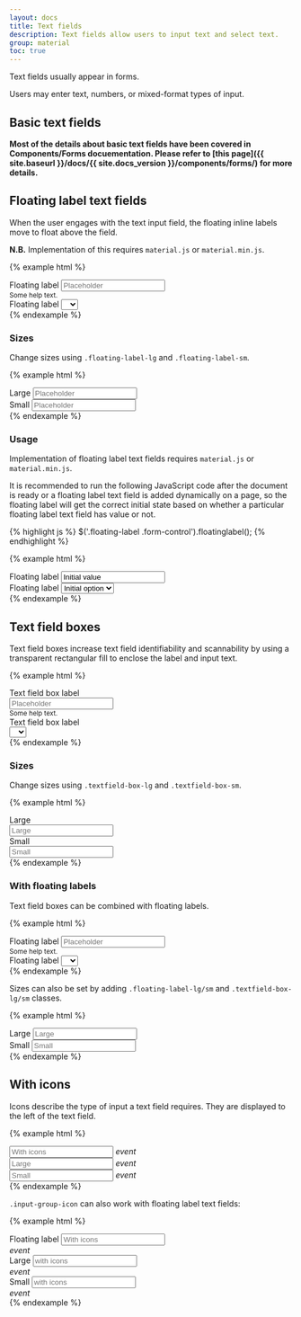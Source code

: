 ```yaml
---
layout: docs
title: Text fields
description: Text fields allow users to input text and select text.
group: material
toc: true
---
```


Text fields usually appear in forms.

Users may enter text, numbers, or mixed-format types of input.

## Basic text fields

**Most of the details about basic text fields have been covered in Components/Forms docuementation. Please refer to [this page]({{ site.baseurl }}/docs/{{ site.docs_version }}/components/forms/) for more details.**

## Floating label text fields

When the user engages with the text input field, the floating inline labels move to float above the field. 

**N.B.** Implementation of this requires `material.js` or `material.min.js`.

{% example html %}
<div class="form-group">
  <div class="floating-label">
    <label for="exampleInputFloatingLabel1">Floating label</label>
    <input class="form-control" id="exampleInputFloatingLabel1" placeholder="Placeholder" type="text">
  </div>
  <small id="exampleInputFloatingLabel1Help" class="form-text text-muted">Some help text.</small>
</div>
<div class="form-group">
  <div class="floating-label">
    <label for="exampleSelectFloatingLabel1">Floating label</label>
    <select class="form-control" id="exampleSelectFloatingLabel1">
      <option> </option>
      <option>1</option>
      <option>2</option>
      <option>3</option>
    </select>
  </div>
</div>
{% endexample %}

### Sizes

Change sizes using `.floating-label-lg` and `.floating-label-sm`.

{% example html %}
<div class="form-group">
  <div class="floating-label floating-label-lg">
    <label for="exampleInputFloatingLabel2">Large</label>
    <input class="form-control" id="exampleInputFloatingLabel2" placeholder="Placeholder" type="text">
  </div>
</div>
<div class="form-group">
  <div class="floating-label floating-label-sm">
    <label for="exampleInputFloatingLabel3">Small</label>
    <input class="form-control" id="exampleInputFloatingLabel3" placeholder="Placeholder" type="text">
  </div>
</div>
{% endexample %}

### Usage

Implementation of floating label text fields requires `material.js` or `material.min.js`.

It is recommended to run the following JavaScript code after the document is ready or a floating label text field is added dynamically on a page, so the floating label will get the correct initial state based on whether a particular floating label text field has value or not.

{% highlight js %}
$('.floating-label .form-control').floatinglabel();
{% endhighlight %}

{% example html %}
<div class="form-group">
  <div class="floating-label" id="qweqweqwe">
    <label for="exampleInputFloatingLabel4">Floating label</label>
    <input class="form-control" id="exampleInputFloatingLabel4" placeholder="Placeholder" type="text" value="Initial value">
  </div>
</div>
<div class="form-group">
  <div class="floating-label" id="asdasdasd">
    <label for="exampleSelectFloatingLabel2">Floating label</label>
    <select class="form-control" id="exampleSelectFloatingLabel2">
      <option> </option>
      <option selected>Initial option</option>
      <option>2</option>
      <option>3</option>
    </select>
  </div>
</div>
{% endexample %}

## Text field boxes

Text field boxes increase text field identifiability and scannability by using a transparent rectangular fill to enclose the label and input text.

{% example html %}
<div class="form-group">
  <label class="mb-2" for="exampleInputTextfieldBox1">Text field box label</label>
  <div class="textfield-box">
    <input class="form-control" id="exampleInputTextfieldBox1" placeholder="Placeholder" type="text">
  </div>
  <small id="exampleInputTextfieldBox1Help" class="form-text text-muted">Some help text.</small>
</div>
<div class="form-group">
  <label class="mb-2" for="exampleSelectTextfieldBox1">Text field box label</label>
  <div class="textfield-box">
    <select class="form-control" id="exampleSelectTextfieldBox1">
      <option> </option>
      <option>1</option>
      <option>2</option>
      <option>3</option>
    </select>
  </div>
</div>
{% endexample %}

### Sizes

Change sizes using `.textfield-box-lg` and `.textfield-box-sm`.

{% example html %}
<div class="form-group">
  <label class="mb-2" for="exampleInputTextfieldBox2">Large</label>
  <div class="textfield-box textfield-box-lg">
    <input class="form-control" id="exampleInputTextfieldBox2" placeholder="Large" type="text">
  </div>
</div>
<div class="form-group">
  <label class="mb-2" for="exampleInputTextfieldBox3">Small</label>
  <div class="textfield-box textfield-box-sm">
    <input class="form-control" id="exampleInputTextfieldBox3" placeholder="Small" type="text">
  </div>
</div>
{% endexample %}

### With floating labels

Text field boxes can be combined with floating labels.

{% example html %}
<div class="form-group">
  <div class="floating-label textfield-box">
    <label for="exampleInputTextfieldBox4">Floating label</label>
    <input class="form-control" id="exampleInputTextfieldBox4" placeholder="Placeholder" type="text">
  </div>
  <small id="exampleInputTextfieldBox4Help" class="form-text text-muted">Some help text.</small>
</div>
<div class="form-group">
  <div class="floating-label textfield-box">
    <label for="exampleSelectTextfieldBox2">Floating label</label>
    <select class="form-control" id="exampleSelectTextfieldBox2">
      <option> </option>
      <option>1</option>
      <option>2</option>
      <option>3</option>
    </select>
  </div>
</div>
{% endexample %}

Sizes can also be set by adding `.floating-label-lg/sm` and `.textfield-box-lg/sm` classes.

{% example html %}
<div class="form-group">
  <div class="floating-label floating-label-lg textfield-box textfield-box-lg">
    <label for="exampleInputTextfieldBox5">Large</label>
    <input class="form-control" id="exampleInputTextfieldBox5" placeholder="Large" type="text">
  </div>
</div>
<div class="form-group">
  <div class="floating-label floating-label-sm textfield-box textfield-box-sm">
    <label for="exampleInputTextfieldBox6">Small</label>
    <input class="form-control" id="exampleInputTextfieldBox6" placeholder="Small" type="text">
  </div>
</div>
{% endexample %}

## With icons

Icons describe the type of input a text field requires. They are displayed to the left of the text field.

{% example html %}
<div class="input-group mb-3">
  <input class="form-control" id="exampleInputGroup1" placeholder="With icons" type="text">
  <label class="input-group-icon" for="exampleInputGroup1">
    <i class="material-icons">event</i>
  </label>
</div>
<div class="input-group input-group-lg mb-3">
  <input class="form-control" id="exampleInputGroup2" placeholder="Large" type="text">
  <label class="input-group-icon" for="exampleInputGroup2">
    <i class="material-icons">event</i>
  </label>
</div>
<div class="input-group input-group-sm mb-3">
  <input class="form-control" id="exampleInputGroup3" placeholder="Small" type="text">
  <label class="input-group-icon" for="exampleInputGroup3">
    <i class="material-icons">event</i>
  </label>
</div>
{% endexample %}

`.input-group-icon` can also work with floating label text fields:

{% example html %}
<div class="input-group mb-3">
  <div class="floating-label">
    <label for="exampleInputGroup4">Floating label</label>
    <input class="form-control" id="exampleInputGroup4" placeholder="With icons" type="text">
  </div>
  <label class="input-group-icon" for="exampleInputGroup4">
    <i class="material-icons">event</i>
  </label>
</div>
<div class="input-group input-group-lg mb-3">
  <div class="floating-label">
    <label for="exampleInputGroup5">Large</label>
    <input class="form-control" id="exampleInputGroup5" placeholder="with icons" type="text">
  </div>
  <label class="input-group-icon" for="exampleInputGroup5">
    <i class="material-icons">event</i>
  </label>
</div>
<div class="input-group input-group-sm mb-3">
  <div class="floating-label">
    <label for="exampleInputGroup6">Small</label>
    <input class="form-control" id="exampleInputGroup6" placeholder="with icons" type="text">
  </div>
  <label class="input-group-icon" for="exampleInputGroup6">
    <i class="material-icons">event</i>
  </label>
</div>
{% endexample %}
